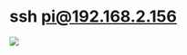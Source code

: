 # ssh pi@192.168.2.156
![](https://cdn.discordapp.com/attachments/486915002037436428/842023916658753576/LuisPic.gif)
